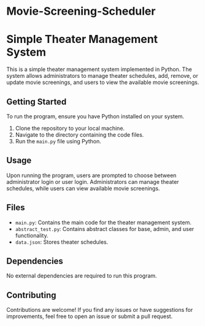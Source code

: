 # Movie-Screening-Scheduler
# Simple Theater Management System

This is a simple theater management system implemented in Python. The system allows administrators to manage theater schedules, add, remove, or update movie screenings, and users to view the available movie screenings.

## Getting Started

To run the program, ensure you have Python installed on your system.

1. Clone the repository to your local machine.
2. Navigate to the directory containing the code files.
3. Run the `main.py` file using Python.

## Usage

Upon running the program, users are prompted to choose between administrator login or user login. Administrators can manage theater schedules, while users can view available movie screenings.

## Files

- `main.py`: Contains the main code for the theater management system.
- `abstract_test.py`: Contains abstract classes for base, admin, and user functionality.
- `data.json`: Stores theater schedules.

## Dependencies

No external dependencies are required to run this program.

## Contributing

Contributions are welcome! If you find any issues or have suggestions for improvements, feel free to open an issue or submit a pull request.
